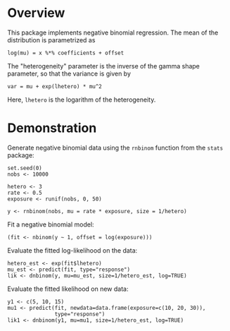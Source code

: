 
Overview
========

This package implements negative binomial regression. The mean of the
distribution is parametrized as

    log(mu) = x %*% coefficients + offset

The "heterogeneity" parameter is the inverse of the gamma shape parameter,
so that the variance is given by

    var = mu + exp(lhetero) * mu^2

Here, `lhetero` is the logarithm of the heterogeneity.


Demonstration
=============

Generate negative binomial data using the `rnbinom` function from the
`stats` package:

    set.seed(0)
    nobs <- 10000

    hetero <- 3
    rate <- 0.5
    exposure <- runif(nobs, 0, 50)

    y <- rnbinom(nobs, mu = rate * exposure, size = 1/hetero)
    

Fit a negative binomial model:

    (fit <- nbinom(y ~ 1, offset = log(exposure)))


Evaluate the fitted log-likelihood on the data:

    hetero_est <- exp(fit$lhetero)
    mu_est <- predict(fit, type="response")
    lik <- dnbinom(y, mu=mu_est, size=1/hetero_est, log=TRUE)


Evaluate the fitted likelihood on new data:

    y1 <- c(5, 10, 15)
    mu1 <- predict(fit, newdata=data.frame(exposure=c(10, 20, 30)),
                   type="response")
    lik1 <- dnbinom(y1, mu=mu1, size=1/hetero_est, log=TRUE)
